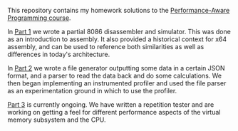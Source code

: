 This repository contains my homework solutions to the [Performance-Aware
Programming course](https://www.computerenhance.com/p/table-of-contents).

In [Part 1](./part1) we wrote a partial 8086 disassembler and simulator. This
was done as an introduction to assembly. It also provided a historical context
for x64 assembly, and can be used to reference both similarities as well as
differences in today's architecture.

In [Part 2](./part2) we wrote a file generator outputting some data in a
certain JSON format, and a parser to read the data back and do some
calculations. We then began implementing an instrumented profiler and used the
file parser as an experimentation ground in which to use the profiler.

[Part 3](./part3) is currently ongoing. We have written a repetition tester and
are working on getting a feel for different performance aspects of the virtual
memory subsystem and the CPU.
